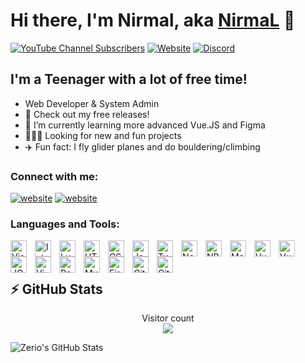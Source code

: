 # Hi there, I'm Nirmal, aka [NirmaL][youtube] 👋 

[![YouTube Channel Subscribers](https://img.shields.io/youtube/channel/subscribers/UCMox2nzoW3aO-FLXrq_xHQQ?logo=youtube&logoColor=red&style=for-the-badge)][youtube] <!-- [![Website](https://img.shields.io/website?label=zerio-scripts.com&url=https%3A%2F%2Fzerio-scripts.com&style=for-the-badge)](https://zerio-scripts.com) -->
[![Website](https://img.shields.io/website?label=nirmal.tndev.in&style=for-the-badge&url=https%3A%2F%2Fstore.zerio-scripts.com)](https://nirmal.tndev.in)
[![Discord](https://img.shields.io/discord/526606147877339166?style=for-the-badge&label=Discord%20Server)]([http://discord.tndev.in](https://discord.gg/BRmuQrxXMy))

## I'm a Teenager with a lot of free time!

- Web Developer & System Admin
- 🔭 Check out my free releases!
- 🤔 I’m currently learning more advanced Vue.JS and Figma
- 🧑‍🤝‍🧑 Looking for new and fun projects
- ✈️ Fun fact: I fly glider planes and do bouldering/climbing

### Connect with me:

[![website](./img/globe-dark.svg)](https://nirmal.tndev.in)
[![website](./img/youtube-dark.svg)](https://www.youtube.com/channel/UCMox2nzoW3aO-FLXrq_xHQQ)

### Languages and Tools:

<img align="left" alt="Visual Studio Code" width="26px" src="https://cdn.jsdelivr.net/gh/devicons/devicon/icons/vscode/vscode-original.svg" style="padding-right:10px;" />
<img align="left" alt="IntelliJ" width="26px" src="https://cdn.jsdelivr.net/gh/devicons/devicon/icons/intellij/intellij-original.svg" style="padding-right:10px;" />
<img align="left" alt="Lua" width="26px" src="https://cdn.jsdelivr.net/gh/devicons/devicon/icons/lua/lua-plain.svg" style="padding-right:10px;" />
<img align="left" alt="HTML5" width="26px" src="https://cdn.jsdelivr.net/gh/devicons/devicon/icons/html5/html5-original.svg" style="padding-right:10px;" />
<img align="left" alt="CSS3" width="26px" src="https://cdn.jsdelivr.net/gh/devicons/devicon/icons/css3/css3-original.svg" style="padding-right:10px;" />
<img align="left" alt="JavaScript" width="26px" src="https://cdn.jsdelivr.net/gh/devicons/devicon/icons/javascript/javascript-original.svg" style="padding-right:10px;" />
<img align="left" alt="TypeScript" width="26px" src="https://cdn.jsdelivr.net/gh/devicons/devicon/icons/typescript/typescript-original.svg" style="padding-right:10px;" />
<img align="left" alt="Node.JS" width="26px" src="https://cdn.jsdelivr.net/gh/devicons/devicon/icons/nodejs/nodejs-plain.svg" style="padding-right:10px;" />
<img align="left" alt="NPM" width="26px" src="https://cdn.jsdelivr.net/gh/devicons/devicon/icons/npm/npm-original-wordmark.svg" style="padding-right:10px;" />
<img align="left" alt="Material UI" width="26px" src="https://cdn.jsdelivr.net/gh/devicons/devicon/icons/materialui/materialui-original.svg" style="padding-right:10px;" />
<img align="left" alt="Vue" width="26px" src="https://cdn.jsdelivr.net/gh/devicons/devicon/icons/vuejs/vuejs-original.svg" style="padding-right:10px;" />
<img align="left" alt="Vuetify" width="26px" src="https://cdn.jsdelivr.net/gh/devicons/devicon/icons/vuetify/vuetify-original.svg" style="padding-right:10px;" />
<img align="left" alt="JQuery" width="26px" src="https://cdn.jsdelivr.net/gh/devicons/devicon/icons/jquery/jquery-original.svg" style="padding-right:10px;" />
<img align="left" alt="Vim / NVim" width="26px" src="https://cdn.jsdelivr.net/gh/devicons/devicon/icons/vim/vim-original.svg" style="padding-right:10px;" />
<img align="left" alt="React" width="26px" src="https://cdn.jsdelivr.net/gh/devicons/devicon/icons/react/react-original.svg" style="padding-right:10px;" />
<img align="left" alt="MySQL" width="26px" src="https://cdn.jsdelivr.net/gh/devicons/devicon/icons/mysql/mysql-original.svg" style="padding-right:10px;" />
<img align="left" alt="Firebase" width="26px" src="https://cdn.jsdelivr.net/gh/devicons/devicon/icons/firebase/firebase-plain.svg" style="padding-right:10px;" />
<img align="left" alt="Git" width="26px" src="https://cdn.jsdelivr.net/gh/devicons/devicon/icons/git/git-original.svg" style="padding-right:10px;" />
<img align="left" alt="GitHub" width="26px" src="https://user-images.githubusercontent.com/3369400/139447912-e0f43f33-6d9f-45f8-be46-2df5bbc91289.png" style="padding-right:10px;" />

<br />
<br />


## :zap: GitHub Stats

<p align="center"> 
  Visitor count<br>
  <img src="https://profile-counter.glitch.me/count.svg" />
</p>

<img align="left" alt="Zerio's GitHub Stats" src="https://github-readme-stats.vercel.app/api/top-langs?username=Z3rio&show_icons=true&hide_border=false&icon_color=FFE400&theme=tokyonight&border_color=black" />

[website]: https://nirmal.tndev.in
[youtube]: https://youtube.com/gamingwithnirmal
